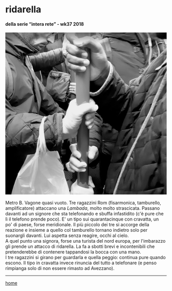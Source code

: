 # ridarella  

#### della serie “intera rete” - wk37 2018  
![](/interarete084.png "Metro B - palo")   
 
Metro B. Vagone quasi vuoto. Tre ragazzini Rom (fisarmonica, tamburello, amplificatore) attaccano una *Lambada*, molto molto strascicata. Passano davanti ad un signore che sta telefonando e sbuffa infastidito (c'è pure che lì il telefono prende poco). E' un tipo sui quarantacinque con cravatta, un po' di paese, forse meridionale. Il più piccolo dei tre si accorge della reazione e insieme a quello col tamburello tornano indietro solo per suonargli davanti. Lui aspetta senza reagire, occhi al cielo.  
A quel punto una signora, forse una turista del nord europa, per l'imbarazzo gli prende un attacco di ridarella. La fa a sbotti brevi e incontenibili che pretenderebbe di contenere tappandosi la bocca con una mano.  
I tre ragazzini si girano per guardarla e quella peggio: continua pure quando escono. Il tipo in cravatta invece rinuncia del tutto a telefonare (e penso rimpianga solo di non essere rimasto ad Avezzano).  

---  
[home](/interarete.md)
